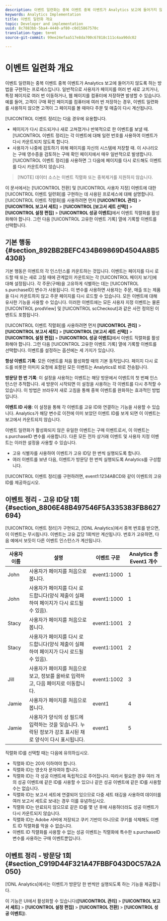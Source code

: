 ```yaml
---
description: 이벤트 일련화는 중복 이벤트 중복 이벤트가 Analytics 보고에 들어가지 않도록 하는 방법을 구현하는 프로세스입니다. 일반적으로 사용자가 페이지를 여러 번 새로 고치거나, 특정 페이지로 여러 번 이동하거나, 웹 페이지를 컴퓨터에 저장하면 발생할 수 있습니다. 예를 들어, 고객이 구매 확인 페이지를 컴퓨터에 여러 번 저장하는 경우, 이벤트 일련화를 사용하지 않으면 고객이 그 페이지를 볼 때마다 주문 및 매출이 다시 계산됩니다.
keywords: Analytics Implementation
title: 이벤트 일련화 개요
topic: Developer and implementation
uuid: 8c7883bb-5ba4-4440-af80-c0d15867570c
translation-type: tm+mt
source-git-commit: 99ee24efaa517e8da700c67818c111c4aa90dc02

---
```



# 이벤트 일련화 개요

이벤트 일련화는 중복 이벤트 중복 이벤트가 Analytics 보고에 들어가지 않도록 하는 방법을 구현하는 프로세스입니다. 일반적으로 사용자가 페이지를 여러 번 새로 고치거나, 특정 페이지로 여러 번 이동하거나, 웹 페이지를 컴퓨터에 저장하면 발생할 수 있습니다. 예를 들어, 고객이 구매 확인 페이지를 컴퓨터에 여러 번 저장하는 경우, 이벤트 일련화를 사용하지 않으면 고객이 그 페이지를 볼 때마다 주문 및 매출이 다시 계산됩니다.

[!UICONTROL 이벤트 정리]는 다음 경우에 유용합니다.

* 페이지가 다시 로드되거나 새로 고쳐졌거나 반복적으로 한 이벤트를 보낼 때. [!UICONTROL 이벤트 정리]는 각 이벤트에 대해 일련 번호를 사용하여 이벤트가 다시 카운트되지 않도록 합니다.
* 사용자가 나중에 검토하기 위해 페이지를 자신의 시스템에 저장할 때. 이 시나리오는 구매 영수증을 검토하는 구매 확인 페이지에서 매우 일반적으로 발생합니다. [!UICONTROL 이벤트 정리]를 사용하면 그 다음에 페이지를 다시 로드해도 이벤트를 다시 카운트하지 않습니다.

> [!NOTE] 데이터 소스는 이벤트 직렬화 또는 중복제거를 지원하지 않습니다.

이 문서에서는 [!UICONTROL 전환] 및 [!UICONTROL 사용자 지정] 이벤트에 대한 [!UICONTROL 이벤트 일련화]를 구현하는 데 사용된 프로세스에 대해 설명합니다. [!UICONTROL 이벤트 직렬화]를 사용하려면 먼저 **[!UICONTROL 관리]** &gt; **[!UICONTROL 보고서 세트]** &gt; **[!UICONTROL [보고서 세트 선택]]** &gt; **[!UICONTROL 설정 편집]** &gt; **[!UICONTROL 성공 이벤트]**&#x200B;에서 이벤트 직렬화를 활성화해야 합니다. 그런 다음 [!UICONTROL 고유한 이벤트 기록] 열에 기록할 이벤트를 선택합니다.

## 기본 행동 {#section_892BB2BEFC434B69869D4504A8B54308}

기본 행동은 이벤트의 각 인스턴스를 카운트하는 것입니다. 이벤트는 페이지를 다시 로드할 때 또는 새로 고칠 때에 관계없이 카운트되는 각 [!UICONTROL 페이지 보기]에 대해 설정됩니다. 각 주문(구매)을 고유하게 식별하는 데는 [!UICONTROL s.purchaseID] 변수가 사용됩니다. 이 변수를 사용하면 사용자는 주문, 매출 또는 제품을 다시 카운트하지 않고 주문 페이지를 다시 로드할 수 있습니다. 모든 이벤트에 대해 유사한 기능을 사용할 수 있습니다. 이러한 이벤트에는 모든 사용자 지정 이벤트는 물론 [!UICONTROL prodView] 및 [!UICONTROL scCheckout]과 같은 사전 정의된 이벤트도 포함됩니다.

<!-- 

event_serialization_impl.xml

 -->

[!UICONTROL 이벤트 직렬화]를 사용하려면 먼저 **[!UICONTROL 관리]** &gt; **[!UICONTROL 보고서 세트]** &gt; **[!UICONTROL [보고서 세트 선택]]** &gt; **[!UICONTROL 설정 편집]** &gt; **[!UICONTROL 성공 이벤트]**&#x200B;에서 이벤트 직렬화를 활성화해야 합니다. 그런 다음 [!UICONTROL 고유한 이벤트 기록] 열에 기록할 이벤트를 선택합니다. 이벤트를 설정하는 옵션에는 세 가지가 있습니다.

**항상 이벤트 기록**: 모든 이벤트를 처음 활성화할 때의 기본 동작입니다. 페이지 다시 로드를 비롯한 이미지 요청에 포함된 모든 이벤트는 Analytics로 바로 전송됩니다.

**방문당 한 번 기록**: 이 설정을 사용하는 이벤트는 해당 방문에서 이벤트의 첫 번째 인스턴스만 추적합니다. 새 방문이 시작되면 이 설정을 사용하는 각 이벤트를 다시 추적할 수 있습니다. 이 방법은 브라우저 새로 고침을 통해 중복 이벤트를 완화하는 효과적인 방법입니다.

**이벤트 ID 사용**: 이 설정을 통해 각 이벤트를 고유 ID와 연결하는 기능을 사용할 수 있습니다. Analytics가 해당 변수로 이전에 이미 보았던 이벤트 ID를 보게 되면 이 이벤트는 보고에서 카운트되지 않습니다.

이벤트 일련화가 활성화되지 않은 유일한 이벤트는 구매 이벤트로서, 이 이벤트는 s.purchaseID 변수를 사용합니다. 다른 모든 전자 상거래 이벤트 및 사용자 지정 이벤트는 이러한 설정을 사용할 수 있습니다.

* 고유 식별자를 사용하여 이벤트가 고유 ID당 한 번씩 실행되도록 합니다.
* 여러 이벤트를 보낸 다음, 이벤트가 방문당 한 번씩 실행되도록 Analytics를 구성합니다.

[!UICONTROL 이벤트 정리]를 구현하려면, event1:1234ABCD와 같이 이벤트의 고유 ID를 제공하십시오.

## 이벤트 정리 - 고유 ID당 1회 {#section_8806E48B497546F5A335383FB8627694}

[!UICONTROL 이벤트 정리]가 구현되고, [!DNL Analytics]에서 중복 번호를 받으면, 이 이벤트는 무시됩니다. 이벤트는 고유 값당 1회씩만 계산됩니다. 번호가 고유하면, 다음 예에서 보듯이 다른 이벤트 인스턴스가 계산됩니다.

| 사용자 이름 | 설명 | 이벤트 구문 | Analytics 총 Event1 개수 |
|---|---|---|---|
| John | 사용자가 페이지를 처음으로 봅니다. | event1:1000 | 1 |
| John | 사용자가 페이지를 다시 로드합니다(양식 제출이 실패하여 페이지가 다시 로드될 수 있음). | event1:1000 | 1 |
| Stacy | 사용자가 페이지를 처음으로 봅니다. | event1:1001 | 2 |
| Stacy | 사용자가 페이지를 다시 로드합니다(양식 제출이 실패하여 페이지가 다시 로드될 수 있음). | event1:1001 | 2 |
| Jill | 사용자가 페이지를 처음으로 보고, 정보를 올바로 입력하고, 다음 페이지로 이동합니다. | event1:1002 | 3 |
| Jamie | 사용자가 페이지를 처음으로 봅니다. | event1 | 4 |
| Jamie | 사용자가 양식의 성 필드에 입력하는 것을 잊습니다. 누락된 정보가 강조 표시된 채로 양식이 다시 표시됩니다. | event1 | 5 |

직렬화 ID를 선택할 때는 다음에 유의하십시오.

* 직렬화 ID는 20자 이하여야 합니다.
* 직렬화 ID는 영숫자 문자여야 합니다.
* 직렬화 ID는 각 성공 이벤트에 독립적으로 주어집니다. 따라서 필요한 경우 여러 개의 성공 이벤트에 같은 ID를 사용할 수 있으나 같은 성공 이벤트에 같은 ID를 사용할 수는 없습니다.
* 직렬화 ID는 보고서 세트에 연결되어 있으므로 다중 세트 태깅을 사용하여 데이터를 여러 보고서 세트로 보내는 경우 이를 유념하십시오.
* 직렬화 ID는 만료되지 않으므로 같은 ID를 몇 년 후에 사용하더라도 성공 이벤트가 다시 카운트되지 않습니다.
* 직렬화 ID는 Adobe 서버에 저장되고 쿠키 기반이 아니므로 쿠키를 삭제해도 이벤트 ID 직렬화를 막을 수 없습니다.
* 이벤트 ID 직렬화를 사용할 수 없는 성공 이벤트는 직렬화에 특수한 s.purchaseID 변수를 사용하는 구매 이벤트뿐입니다.

## 이벤트 정리 - 방문당 1회 {#section_C919D44F321A47FBBF043D0C57A2A050}

[!DNL Analytics]에서는 이벤트가 방문당 한 번씩만 실행되도록 하는 기능을 제공합니다.

이 기능은 UI에서 활성화할 수 있습니다(**[!UICONTROL 관리]** &gt; **[!UICONTROL 보고서 세트]** &gt; **[!UICONTROL 설정 편집]** &gt; **[!UICONTROL 전환]** &gt; **[!UICONTROL 성공 이벤트]**).
